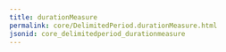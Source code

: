 ```yaml
---
title: durationMeasure
permalink: core/DelimitedPeriod.durationMeasure.html
jsonid: core_delimitedperiod_durationmeasure
---
```

